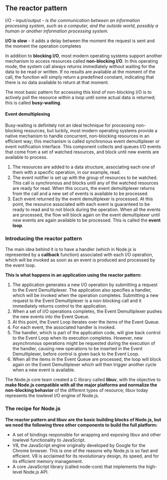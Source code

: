 ## The reactor pattern

I/O - input/output - *is the communication between an information processing system, such as a computer, and the outside world, possibly a human or another information processing system.*

**I/O is slow** - it adds a delay between the moment the request is sent and the moment the operation completes

In addition to **blocking I/O**, most modern operating systems support another mechanism to access resources called **non-blocking I/O**. In this operating mode, the system call always returns immediately without waiting for the data to be read or written. If no results are
available at the moment of the call, the function will simply return a predefined constant, indicating that there is no data available to return at that moment.

The most basic pattern for accessing this kind of non-blocking I/O is to actively poll the resource within a loop until some actual data is returned; this is called **busy-waiting**.

#### Event demultiplexing

Busy-waiting is definitely not an ideal technique for processing non-blocking resources, but luckily, most modern operating systems provide a native mechanism to handle concurrent, non-blocking resources in an efficient way; this mechanism is called synchronous event demultiplexer or event notification interface. This component collects and queues I/O events that come from a set of watched resources, and block until new events are available to process.

1. The resources are added to a data structure, associating each one of them with a specific operation, in our example, read.
2. The event notifier is set up with the group of resources to be watched. This call is synchronous and blocks until any of the watched resources are ready for read. When this occurs, the event demultiplexer returns from the call and a new set of events is available to be processed.
3. Each event returned by the event demultiplexer is processed. At this point, the resource associated with each event is guaranteed to be ready to read and to not block during the operation. When all the events are processed, the flow will block again on the event demultiplexer until new events are again available to be processed. This is called the **event loop**.

### Introducing the reactor pattern 

The main idea behind it is to have a handler (which in Node.js is represented by a **callback** function) associated with each I/O operation, which will be invoked as soon as an event is produced and processed by the event loop. 

**This is what happens in an application using the reactor pattern:**
1. The application generates a new I/O operation by submitting a request to the Event Demultiplexer. The application also specifies a handler, which will be invoked when the operation completes. Submitting a new request to the Event Demultiplexer is a non-blocking call and it immediately returns control to the application.
2. When a set of I/O operations completes, the Event Demultiplexer pushes the new events into the Event Queue.
3. At this point, the Event Loop iterates over the items of the Event Queue.
4. For each event, the associated handler is invoked.
5. The handler, which is part of the application code, will give back control to the Event Loop when its execution completes. However, new asynchronous operations might be requested during the execution of the handler, causing new operations to be inserted in the Event Demultiplexer, before control is given back to the Event Loop.
6. When all the items in the Event Queue are processed, the loop will block again on the Event Demultiplexer which will then trigger another cycle when a new event is available.


The Node.js core team created a C library called **libuv**, with the objective to **make Node.js compatible with all the major platforms and normalize the non-blocking behavior** of the different types of resource; libuv today represents the lowlevel I/O engine of Node.js.

### The recipe for Node.js

**The reactor pattern and libuv are the basic building blocks of Node.js, but we need the following three other components to build the full platform:**
+ A set of bindings responsible for wrapping and exposing libuv and other lowlevel functionality to JavaScript.
+ V8, the JavaScript engine originally developed by Google for the Chrome browser. This is one of the reasons why Node.js is so fast and efficient. V8 is acclaimed for its revolutionary design, its speed, and for its efficient memory management.
+ A core JavaScript library (called node-core) that implements the high-level Node.js API.

